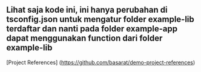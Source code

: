 ## Lihat saja kode ini, ini hanya perubahan di tsconfig.json untuk mengatur folder example-lib terdaftar dan nanti pada folder example-app dapat menggunakan function dari folder example-lib

[Project References] (https://github.com/basarat/demo-project-references)
